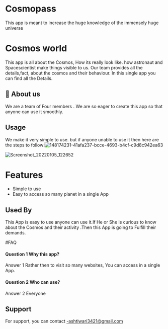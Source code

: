 # Cosmopass
This app is meant to increase the huge knowledge of the immensely huge universe


# Cosmos world

This app is all about the Cosmos, How its really look like.
 how astronaut and Spacescientist make things visible to us. Our team provides all the details,fact, about the cosmos and their behaviour. In this single app you can find all the Details.


## 🚀 About us 
We are a team of Four members . 
We are so eager to create this app so that anyone can use it smoothly.



## Usage

We make it very simple to use.
but if anyone unable to use it then here are the steps to follow:![148174231-41afa237-bcce-4693-b4cf-c9d8c942ea63](https://user-images.githubusercontent.com/77083567/148174314-39f1aa82-8a52-4392-8b18-d4e48f837299.png)



![Screenshot_20220105_122652](https://user-images.githubusercontent.com/77083567/148174256-4a0ad629-4625-4774-8ae7-a2dd319965a0.png)

# Features

- Simple to use
- Easy to access so many planet in a single App



## Used By

This App is easy to use anyone can use it.If He or She is curious to know about the Cosmos and their activity .Then this App is going to Fulfill their demands.


#FAQ

#### Question 1 Why this app?

Answer 1 Rather then to visit so many websites, You can access in a single App.

#### Question 2 Who can use?

Answer 2 Everyone


## Support

For support, you can contact -ashtiwari3421@gmail.com

